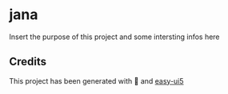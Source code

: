 # jana
Insert the purpose of this project and some intersting infos here


## Credits
This project has been generated with 💙 and [easy-ui5](https://github.com/SAP)
